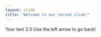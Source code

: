 ```yaml
---
layout: slide
title: "Welcome to our second slide!"
---
```

Your text 2.0
Use the left arrow to go back!
